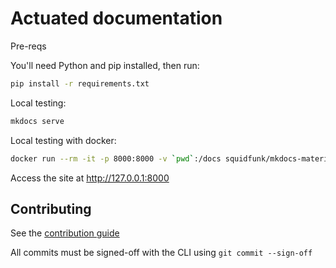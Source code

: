 Actuated documentation
=====================

Pre-reqs

You'll need Python and pip installed, then run:

```bash
pip install -r requirements.txt
```

Local testing:

```bash
mkdocs serve
```

Local testing with docker:

```bash
docker run --rm -it -p 8000:8000 -v `pwd`:/docs squidfunk/mkdocs-material:latest
```

Access the site at http://127.0.0.1:8000

## Contributing

See the [contribution guide](./CONTRIBUTING.md)

All commits must be signed-off with the CLI using `git commit --sign-off`
